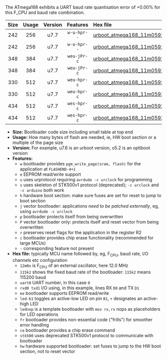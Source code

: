 The ATmega168 exhibits a UART baud rate quantisation error of +0.00% for this F_CPU and baud rate combination.

|Size|Usage|Version|Features|Hex file|
|:-:|:-:|:-:|:-:|:--|
|242|256|u7.7|`w-u-hpr--`|[urboot_atmega168_11m0592x_++28k8_uart0_rxd0_txd1_led+b5_fr_hw.hex](https://raw.githubusercontent.com/stefanrueger/urboot.hex/main/mcus/atmega168/external_oscillator/fcpu_11m0592x/br_++28k8/urboot_atmega168_11m0592x_++28k8_uart0_rxd0_txd1_led+b5_fr_hw.hex)|
|242|256|u7.7|`w-u-hpr--`|[urboot_atmega168_11m0592x_++28k8_uart0_rxd0_txd1_lednop_fr_hw.hex](https://raw.githubusercontent.com/stefanrueger/urboot.hex/main/mcus/atmega168/external_oscillator/fcpu_11m0592x/br_++28k8/urboot_atmega168_11m0592x_++28k8_uart0_rxd0_txd1_lednop_fr_hw.hex)|
|348|384|u7.7|`weu-jPr-c`|[urboot_atmega168_11m0592x_++28k8_uart0_rxd0_txd1_ee_led+b5_fr_ce.hex](https://raw.githubusercontent.com/stefanrueger/urboot.hex/main/mcus/atmega168/external_oscillator/fcpu_11m0592x/br_++28k8/urboot_atmega168_11m0592x_++28k8_uart0_rxd0_txd1_ee_led+b5_fr_ce.hex)|
|348|384|u7.7|`weu-jPr-c`|[urboot_atmega168_11m0592x_++28k8_uart0_rxd0_txd1_ee_lednop_fr_ce.hex](https://raw.githubusercontent.com/stefanrueger/urboot.hex/main/mcus/atmega168/external_oscillator/fcpu_11m0592x/br_++28k8/urboot_atmega168_11m0592x_++28k8_uart0_rxd0_txd1_ee_lednop_fr_ce.hex)|
|330|512|u7.7|`weu-hpr-c`|[urboot_atmega168_11m0592x_++28k8_uart0_rxd0_txd1_ee_led+b5_fr_ce_hw.hex](https://raw.githubusercontent.com/stefanrueger/urboot.hex/main/mcus/atmega168/external_oscillator/fcpu_11m0592x/br_++28k8/urboot_atmega168_11m0592x_++28k8_uart0_rxd0_txd1_ee_led+b5_fr_ce_hw.hex)|
|330|512|u7.7|`weu-hpr-c`|[urboot_atmega168_11m0592x_++28k8_uart0_rxd0_txd1_ee_lednop_fr_ce_hw.hex](https://raw.githubusercontent.com/stefanrueger/urboot.hex/main/mcus/atmega168/external_oscillator/fcpu_11m0592x/br_++28k8/urboot_atmega168_11m0592x_++28k8_uart0_rxd0_txd1_ee_lednop_fr_ce_hw.hex)|
|434|512|u7.7|`wes-hpr-c`|[urboot_atmega168_11m0592x_++28k8_uart0_rxd0_txd1_ee_led+b5_fr_ce_stk500_hw.hex](https://raw.githubusercontent.com/stefanrueger/urboot.hex/main/mcus/atmega168/external_oscillator/fcpu_11m0592x/br_++28k8/urboot_atmega168_11m0592x_++28k8_uart0_rxd0_txd1_ee_led+b5_fr_ce_stk500_hw.hex)|
|434|512|u7.7|`wes-hpr-c`|[urboot_atmega168_11m0592x_++28k8_uart0_rxd0_txd1_ee_lednop_fr_ce_stk500_hw.hex](https://raw.githubusercontent.com/stefanrueger/urboot.hex/main/mcus/atmega168/external_oscillator/fcpu_11m0592x/br_++28k8/urboot_atmega168_11m0592x_++28k8_uart0_rxd0_txd1_ee_lednop_fr_ce_stk500_hw.hex)|

- **Size:** Bootloader code size including small table at top end
- **Usage:** How many bytes of flash are needed, ie, HW boot section or a multiple of the page size
- **Version:** For example, u7.6 is an urboot version, o5.2 is an optiboot version
- **Features:**
  + `w` bootloader provides `pgm_write_page(sram, flash)` for the application at `FLASHEND-4+1`
  + `e` EEPROM read/write support
  + `u` uses urprotocol requiring `avrdude -c urclock` for programming
  + `s` uses skeleton of STK500v1 protocol (deprecated); `-c urclock` and `-c arduino` both work
  + `h` hardware boot section: make sure fuses are set for reset to jump to boot section
  + `j` vector bootloader: applications *need to be patched externally*, eg, using `avrdude -c urclock`
  + `p` bootloader protects itself from being overwritten
  + `P` vector bootloader only: protects itself and reset vector from being overwritten
  + `r` preserves reset flags for the application in the register R2
  + `c` bootloader provides chip erase functionality (recommended for large MCUs)
  + `-` corresponding feature not present
- **Hex file:** typically MCU name followed by, eg, F<sub>CPU</sub>, baud rate, I/O channels etc configuration
  + `12m0x` is F<sub>CPU</sub> of an external oscillator, here 12.0 MHz
  + `115k2` shows the fixed baud rate of the bootloader: `115k2` means 115200 baud
  + `uart0` UART number, in this case `0`
  + `rxd0 txd1` I/O using, in this example, lines RX `D0` and TX `D1`
  + `ee` bootloader supports EEPROM read/write
  + `led-b1` toggles an active-low LED on pin `B1`, `+` designates an active-high LED
  + `lednop` is a template bootloader with `mov rx,rx` nops as placeholders for LED operations
  + `fr` bootloader provides non-essential code ("frills") for smoother error handling
  + `ce` bootloader provides a chip erase command
  + `stk500` uses deprecated STK500v1 protocol to communicate with bootloader
  + `hw` hardware supported bootloader: set fuses to jump to the HW boot section, not to reset vector
